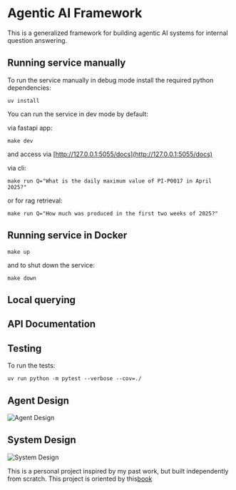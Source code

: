 # Agentic AI Framework

This is a generalized framework for building agentic AI systems for internal question answering.


## Running service manually

To run the service manually in debug mode install the required python dependencies:

`uv install`

You can run the service in dev mode by default:

via fastapi app:
```
make dev
```
and access via [http://127.0.0.1:5055/docs](http://127.0.0.1:5055/docs)

via cli:

```
make run Q="What is the daily maximum value of PI-P0017 in April 2025?"
```

or for rag retrieval:
```
make run Q="How much was produced in the first two weeks of 2025?"
```


## Running service in Docker


```
make up
```

and to shut down the service:

```
make down
```


## Local querying


## API Documentation


## Testing

To run the tests:

`uv run python -m pytest --verbose --cov=./`


## Agent Design

![Agent Design](architecture/agent_design.png)


## System Design

![System Design](architecture/system_design.png)



This is a personal project inspired by my past work, but built independently from scratch. This project is oriented by this[book](https://www.cosmicpython.com/)
